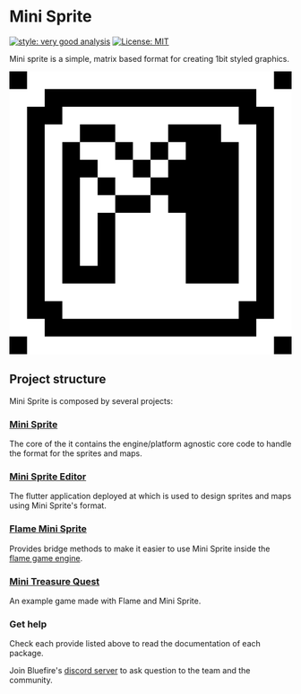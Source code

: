 # Mini Sprite

[![style: very good analysis][very_good_analysis_badge]][very_good_analysis_link]
[![License: MIT][license_badge]][license_link]

Mini sprite is a simple, matrix based format for creating 1bit styled graphics.

[license_badge]: https://img.shields.io/badge/license-MIT-blue.svg
[license_link]: https://opensource.org/licenses/MIT
[very_good_analysis_badge]: https://img.shields.io/badge/style-very_good_analysis-B22C89.svg
[very_good_analysis_link]: https://pub.dev/packages/very_good_analysis

![](art/logo.png)

## Project structure

Mini Sprite is composed by several projects:

### [Mini Sprite](packages/mini_sprite)

The core of the it contains the engine/platform agnostic core code to handle the format for the
sprites and maps.

### [Mini Sprite Editor](packages/mini_sprite_editor)

The flutter application deployed at [](https://minisprit.es) which is used to design sprites and
maps using Mini Sprite's format.

### [Flame Mini Sprite](packages/flame_mini_sprite)

Provides bridge methods to make it easier to use Mini Sprite inside the
[flame game engine](https://flame-engine.org).

### [Mini Treasure Quest](packages/mini_treasure_quest)

An example game made with Flame and Mini Sprite.

### Get help

Check each provide listed above to read the documentation of each package.

Join Bluefire's [discord server](https://discord.gg/pxrBmy4) to ask question to the team and the community.
